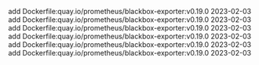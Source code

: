 add Dockerfile:quay.io/prometheus/blackbox-exporter:v0.19.0 2023-02-03
add Dockerfile:quay.io/prometheus/blackbox-exporter:v0.19.0 2023-02-03
add Dockerfile:quay.io/prometheus/blackbox-exporter:v0.19.0 2023-02-03
add Dockerfile:quay.io/prometheus/blackbox-exporter:v0.19.0 2023-02-03
add Dockerfile:quay.io/prometheus/blackbox-exporter:v0.19.0 2023-02-03
add Dockerfile:quay.io/prometheus/blackbox-exporter:v0.19.0 2023-02-03
